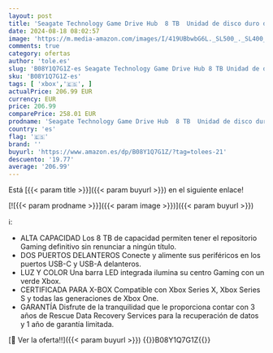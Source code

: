 ```yaml
---
layout: post
title: 'Seagate Technology Game Drive Hub  8 TB  Unidad de disco duro de sobremesa  USB 3.2 Gen 1  puertos USB-C y A  certificación Xbox  y servicios Rescue durante 3 años  STKW8000400   HUB Negro con LED'
date: 2024-08-18 08:02:57
image: 'https://m.media-amazon.com/images/I/419UBbwbG6L._SL500_._SL400_.jpg'
comments: true
category: ofertas
author: 'tole.es'
slug: 'B08Y1Q7G1Z-es Seagate Technology Game Drive Hub 8 TB Unidad de disco...'
sku: 'B08Y1Q7G1Z-es'
tags: [ 'xbox','🇪🇸', ]
actualPrice: 206.99 EUR
currency: EUR
price: 206.99
comparePrice: 258.01 EUR
prodname: 'Seagate Technology Game Drive Hub  8 TB  Unidad de disco duro de sobremesa  USB 3.2 Gen 1  puertos USB-C y A  certificación Xbox  y servicios Rescue durante 3 años  STKW8000400   HUB Negro con LED'
country: 'es'
flag: '🇪🇸'
brand: ''
buyurl: 'https://www.amazon.es/dp/B08Y1Q7G1Z/?tag=tolees-21'
descuento: '19.77'
average: '206.99'
---
```


Está [{{< param title >}}]({{< param buyurl >}}) en el siguiente enlace!

[![{{< param prodname >}}]({{< param image >}})]({{< param buyurl >}})

ℹ️:

- ALTA CAPACIDAD Los 8 TB de capacidad permiten tener el repositorio Gaming definitivo sin renunciar a ningún título.
- DOS PUERTOS DELANTEROS Conecte y alimente sus periféricos en los puertos USB-C y USB-A delanteros.
- LUZ Y COLOR Una barra LED integrada ilumina su centro Gaming con un verde Xbox.
- CERTIFICADA PARA X-BOX Compatible con Xbox Series X, Xbox Series S y todas las generaciones de Xbox One.
- GARANTÍA Disfrute de la tranquilidad que le proporciona contar con 3 años de Rescue Data Recovery Services para la recuperación de datos y 1 año de garantía limitada.

[🛒 Ver la oferta!!]({{< param buyurl >}})
{{<world>}}B08Y1Q7G1Z{{</world>}}
